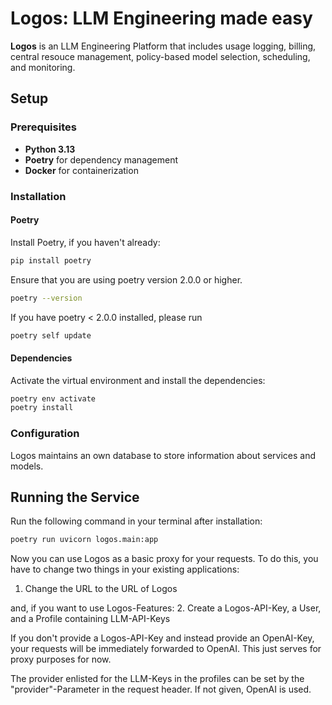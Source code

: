 # Logos: LLM Engineering made easy

**Logos** is an LLM Engineering Platform that includes usage logging, billing, central resouce management, policy-based model selection, scheduling, and monitoring.

## Setup

### Prerequisites

- **Python 3.13**
- **Poetry** for dependency management
- **Docker** for containerization

### Installation

#### Poetry

Install Poetry, if you haven't already:

```bash
pip install poetry
```

Ensure that you are using poetry version 2.0.0 or higher.

```bash
poetry --version
```

If you have poetry < 2.0.0 installed, please run

```bash
poetry self update
```

#### Dependencies

Activate the virtual environment and install the dependencies:

```bash
poetry env activate
poetry install
```

### Configuration

Logos maintains an own database to store information about services and models.

## Running the Service
Run the following command in your terminal after installation: 

```bash
poetry run uvicorn logos.main:app
```

Now you can use Logos as a basic proxy for your requests. To do this, you have to change two things
in your existing applications:
1. Change the URL to the URL of Logos

and, if you want to use Logos-Features:
2. Create a Logos-API-Key, a User, and a Profile containing LLM-API-Keys

If you don't provide a Logos-API-Key and instead provide an OpenAI-Key, your requests will
be immediately forwarded to OpenAI. This just serves for proxy purposes for now.

The provider enlisted for the LLM-Keys in the profiles can be set by the "provider"-Parameter in
the request header. If not given, OpenAI is used.
